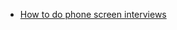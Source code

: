 - [How to do phone screen interviews](https://www.roberthalf.com/employers/hiring-advice/employee-recruitment/evaluating-candidates/the-best-phone-screen-interview-questions)
